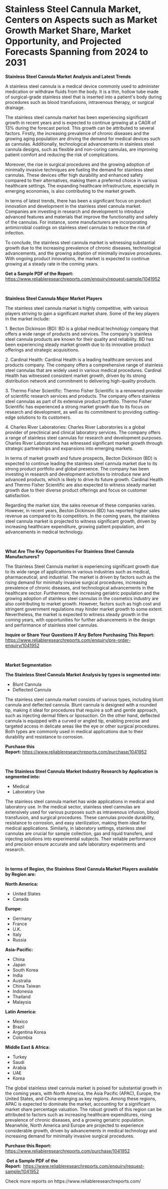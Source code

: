 <p><h1>Stainless Steel Cannula Market, Centers on Aspects such as Market Growth Market Share, Market Opportunity, and Projected Forecasts Spanning from 2024 to 2031</h1></p><p><strong>Stainless Steel Cannula Market Analysis and Latest Trends</strong></p>
<p><p>A stainless steel cannula is a medical device commonly used to administer medication or withdraw fluids from the body. It is a thin, hollow tube made of surgical-grade stainless steel that is inserted into a patient's body during procedures such as blood transfusions, intravenous therapy, or surgical drainage.</p><p>The stainless steel cannula market has been experiencing significant growth in recent years and is expected to continue growing at a CAGR of 13% during the forecast period. This growth can be attributed to several factors. Firstly, the increasing prevalence of chronic diseases and the growing aging population are driving the demand for medical devices such as cannulas. Additionally, technological advancements in stainless steel cannula designs, such as flexible and non-coring cannulas, are improving patient comfort and reducing the risk of complications.</p><p>Moreover, the rise in surgical procedures and the growing adoption of minimally invasive techniques are fueling the demand for stainless steel cannulas. These devices offer high durability and enhanced safety compared to their alternatives, making them a preferred choice in various healthcare settings. The expanding healthcare infrastructure, especially in emerging economies, is also contributing to the market growth.</p><p>In terms of latest trends, there has been a significant focus on product innovation and development in the stainless steel cannula market. Companies are investing in research and development to introduce advanced features and materials that improve the functionality and safety of the cannulas. For instance, some manufacturers are incorporating antimicrobial coatings on stainless steel cannulas to reduce the risk of infection.</p><p>To conclude, the stainless steel cannula market is witnessing substantial growth due to the increasing prevalence of chronic diseases, technological advancements, and the growing adoption of minimally invasive procedures. With ongoing product innovations, the market is expected to continue growing at a steady rate in the coming years.</p></p>
<p><strong>Get a Sample PDF of the Report:&nbsp;</strong> <a href="https://www.reliableresearchreports.com/enquiry/request-sample/1041952">https://www.reliableresearchreports.com/enquiry/request-sample/1041952</a></p>
<p>&nbsp;</p>
<p><strong>Stainless Steel Cannula Major Market Players</strong></p>
<p><p>The stainless steel cannula market is highly competitive, with various players striving to gain a significant market share. Some of the key players in the market include:</p><p>1. Becton Dickinson (BD): BD is a global medical technology company that offers a wide range of products and services. The company's stainless steel cannula products are known for their quality and reliability. BD has been experiencing steady market growth due to its innovative product offerings and strategic acquisitions.</p><p>2. Cardinal Health: Cardinal Health is a leading healthcare services and products company. The company offers a comprehensive range of stainless steel cannulas that are widely used in various medical procedures. Cardinal Health has witnessed consistent market growth, driven by its strong distribution network and commitment to delivering high-quality products.</p><p>3. Thermo Fisher Scientific: Thermo Fisher Scientific is a renowned provider of scientific research services and products. The company offers stainless steel cannulas as part of its extensive product portfolio. Thermo Fisher Scientific has experienced a strong market growth due to its focus on research and development, as well as its commitment to providing cutting-edge solutions to its customers.</p><p>4. Charles River Laboratories: Charles River Laboratories is a global provider of preclinical and clinical laboratory services. The company offers a range of stainless steel cannulas for research and development purposes. Charles River Laboratories has witnessed significant market growth through strategic partnerships and expansions into emerging markets.</p><p>In terms of market growth and future prospects, Becton Dickinson (BD) is expected to continue leading the stainless steel cannula market due to its strong product portfolio and global presence. The company has been investing in research and development activities to introduce new and advanced products, which is likely to drive its future growth. Cardinal Health and Thermo Fisher Scientific are also expected to witness steady market growth due to their diverse product offerings and focus on customer satisfaction.</p><p>Regarding the market size, the sales revenue of these companies varies. However, in recent years, Becton Dickinson (BD) has reported higher sales revenue as compared to its competitors. In the coming years, the stainless steel cannula market is projected to witness significant growth, driven by increasing healthcare expenditure, growing patient population, and advancements in medical technology.</p></p>
<p>&nbsp;</p>
<p><strong>What Are The Key Opportunities For Stainless Steel Cannula Manufacturers?</strong></p>
<p><p>The Stainless Steel Cannula market is experiencing significant growth due to its wide range of applications in various industries such as medical, pharmaceutical, and industrial. The market is driven by factors such as the rising demand for minimally invasive surgical procedures, increasing prevalence of chronic diseases, and technological advancements in the healthcare sector. Furthermore, the increasing geriatric population and the growing adoption of stainless steel cannulas in the cosmetics industry are also contributing to market growth. However, factors such as high cost and stringent government regulations may hinder market growth to some extent. Nevertheless, the market is expected to witness steady growth in the coming years, with opportunities for further advancements in the design and performance of stainless steel cannulas.</p></p>
<p><strong>Inquire or Share Your Questions If Any Before Purchasing This Report:</strong> <a href="https://www.reliableresearchreports.com/enquiry/pre-order-enquiry/1041952">https://www.reliableresearchreports.com/enquiry/pre-order-enquiry/1041952</a></p>
<p>&nbsp;</p>
<p><strong>Market Segmentation</strong></p>
<p><strong>The Stainless Steel Cannula Market Analysis by types is segmented into:</strong></p>
<p><ul><li>Blunt Cannula</li><li>Deflected Cannula</li></ul></p>
<p><p>The stainless steel cannula market consists of various types, including blunt cannula and deflected cannula. Blunt cannula is designed with a rounded tip, making it ideal for procedures that require a soft and gentle approach, such as injecting dermal fillers or liposuction. On the other hand, deflected cannula is equipped with a curved or angled tip, enabling precise and targeted access in delicate areas like the eye or other surgical procedures. Both types are commonly used in medical applications due to their durability and resistance to corrosion.</p></p>
<p><strong>Purchase this Report:&nbsp;</strong><a href="https://www.reliableresearchreports.com/purchase/1041952">https://www.reliableresearchreports.com/purchase/1041952</a></p>
<p>&nbsp;</p>
<p><strong>The Stainless Steel Cannula Market Industry Research by Application is segmented into:</strong></p>
<p><ul><li>Medical</li><li>Laboratory Use</li></ul></p>
<p><p>The stainless steel cannula market has wide applications in medical and laboratory use. In the medical sector, stainless steel cannulas are extensively used for various purposes such as intravenous infusion, blood transfusion, and surgical procedures. These cannulas provide durability, resistance to corrosion, and easy sterilization, making them ideal for medical applications. Similarly, in laboratory settings, stainless steel cannulas are crucial for sample collection, gas and liquid transfers, and injecting solutions into experimental subjects. Their reliable performance and precision ensure accurate and safe laboratory experiments and research.</p></p>
<p>&nbsp;</p>
<p><strong>In terms of Region, the Stainless Steel Cannula Market Players available by Region are:</strong></p>
<p>
    <p> <strong> North America: </strong>
        <ul>
            <li>United States</li>
            <li>Canada</li>
        </ul>
        </p> 
    <p> <strong> Europe: </strong>
        <ul>
            <li>Germany</li>
            <li>France</li>
            <li>U.K.</li>
            <li>Italy</li>
            <li>Russia</li>
        </ul>
        </p> 
    <p> <strong> Asia-Pacific: </strong>
        <ul>
            <li>China</li>
            <li>Japan</li>
            <li>South Korea</li>
            <li>India</li>
            <li>Australia</li>
            <li>China Taiwan</li>
            <li>Indonesia</li>
            <li>Thailand</li>
            <li>Malaysia</li>
        </ul>
        </p> 
    <p> <strong> Latin America: </strong>
        <ul>
            <li>Mexico</li>
            <li>Brazil</li>
            <li>Argentina Korea</li>
            <li>Colombia</li>
        </ul>
        </p> 
    <p> <strong> Middle East & Africa: </strong>
        <ul>
            <li>Turkey</li>
            <li>Saudi</li>
            <li>Arabia</li>
            <li>UAE</li>
            <li>Korea</li>
        </ul>
    </p>
    </p>
<p><p>The global stainless steel cannula market is poised for substantial growth in the coming years, with North America, the Asia Pacific (APAC), Europe, the United States, and China emerging as key regions. Among these regions, APAC is expected to dominate the market, accounting for a significant market share percentage valuation. The robust growth of this region can be attributed to factors such as increasing healthcare expenditures, rising prevalence of chronic diseases, and a growing geriatric population. Meanwhile, North America and Europe are projected to experience considerable growth, driven by advancements in medical technology and increasing demand for minimally invasive surgical procedures.</p></p>
<p><strong>Purchase this Report: </strong><a href="https://www.reliableresearchreports.com/purchase/1041952">https://www.reliableresearchreports.com/purchase/1041952</a></p>
<p>&nbsp;<strong>Get a Sample PDF of the Report:&nbsp;&nbsp;</strong><a href="https://www.reliableresearchreports.com/enquiry/request-sample/1041952">https://www.reliableresearchreports.com/enquiry/request-sample/1041952</a></p>
<p><strong></strong></p>
<p>Check more reports on https://www.reliableresearchreports.com/</p>
